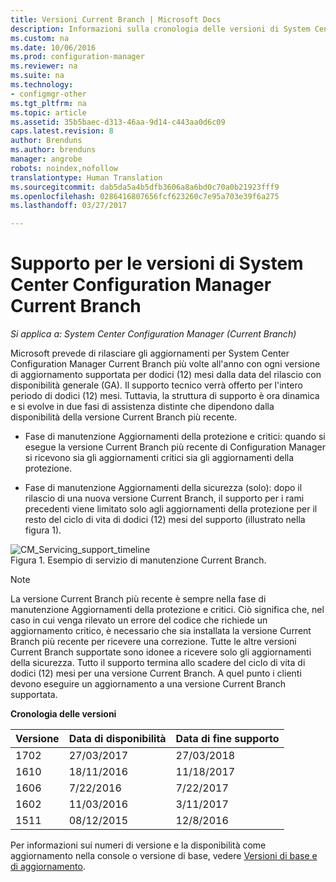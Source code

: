 ```yaml
---
title: Versioni Current Branch | Microsoft Docs
description: Informazioni sulla cronologia delle versioni di System Center Configuration Manager e sulle fasi del servizio offerto.
ms.custom: na
ms.date: 10/06/2016
ms.prod: configuration-manager
ms.reviewer: na
ms.suite: na
ms.technology:
- configmgr-other
ms.tgt_pltfrm: na
ms.topic: article
ms.assetid: 35b5baec-d313-46aa-9d14-c443aa0d6c09
caps.latest.revision: 8
author: Brenduns
ms.author: brenduns
manager: angrobe
robots: noindex,nofollow
translationtype: Human Translation
ms.sourcegitcommit: dab5da5a4b5dfb3606a8a6bd0c70a0b21923fff9
ms.openlocfilehash: 0286416807656fcf623260c7e95a703e39f6a275
ms.lasthandoff: 03/27/2017

---
```

# <a name="support-for-system-center-configuration-manager-current-branch-versions"></a>Supporto per le versioni di System Center Configuration Manager Current Branch

*Si applica a: System Center Configuration Manager (Current Branch)*

Microsoft prevede di rilasciare gli aggiornamenti per System Center Configuration Manager Current Branch più volte all'anno con ogni versione di aggiornamento supportata per dodici (12) mesi dalla data del rilascio con disponibilità generale (GA). Il supporto tecnico verrà offerto per l'intero periodo di dodici (12) mesi. Tuttavia, la struttura di supporto è ora dinamica e si evolve in due fasi di assistenza distinte che dipendono dalla disponibilità della versione Current Branch più recente.  

-   Fase di manutenzione Aggiornamenti della protezione e critici: quando si esegue la versione Current Branch più recente di Configuration Manager si ricevono sia gli aggiornamenti critici sia gli aggiornamenti della protezione.  

-   Fase di manutenzione Aggiornamenti della sicurezza (solo): dopo il rilascio di una nuova versione Current Branch, il supporto per i rami precedenti viene limitato solo agli aggiornamenti della protezione per il resto del ciclo di vita di dodici (12) mesi del supporto (illustrato nella figura 1).  

 ![CM&#95;Servicing&#95;support&#95;timeline](../../../core/servers/manage/media/CM_Servicing_support_timeline.png "CM_Servicing_support_timeline")  
Figura 1. Esempio di servizio di manutenzione Current Branch.

> [!NOTE]  
>  La versione Current Branch più recente è sempre nella fase di manutenzione Aggiornamenti della protezione e critici. Ciò significa che, nel caso in cui venga rilevato un errore del codice che richiede un aggiornamento critico, è necessario che sia installata la versione Current Branch più recente per ricevere una correzione. Tutte le altre versioni Current Branch supportate sono idonee a ricevere solo gli aggiornamenti della sicurezza. Tutto il supporto termina allo scadere del ciclo di vita di dodici (12) mesi per una versione Current Branch. A quel punto i clienti devono eseguire un aggiornamento a una versione Current Branch supportata.  

 **Cronologia delle versioni**  

|Versione|Data di disponibilità|Data di fine supporto|  
|-------------|-----------------------|----------------------|  
|1702|27/03/2017|27/03/2018|
|1610|18/11/2016|11/18/2017|
|1606|7/22/2016|7/22/2017|
|1602|11/03/2016|3/11/2017|
|1511|08/12/2015|12/8/2016|  




Per informazioni sui numeri di versione e la disponibilità come aggiornamento nella console o versione di base, vedere [Versioni di base e di aggiornamento](/sccm/core/servers/manage/updates#a-namebkmkbaselinesa-baseline-and-update-versions).

